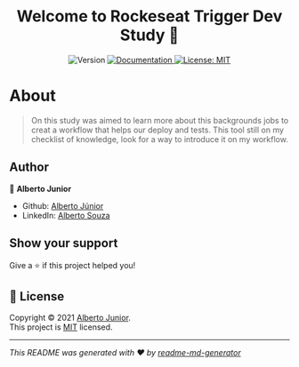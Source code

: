 <h1 align="center">Welcome to Rockeseat Trigger Dev Study 👋</h1>

<p align="center">
  <img alt="Version" src="https://img.shields.io/badge/Studies of Trigger Dev-blue.svg?cacheSeconds=2592000" />
  <a href="Test" target="_blank">
    <img alt="Documentation" src="https://img.shields.io/badge/documentation-yes-brightgreen.svg" />
  </a>
  <a href="https://github.com/Wayfiding/Rocketseat/blob/main/LICENSE" target="_blank">
    <img alt="License: MIT" src="https://img.shields.io/badge/License-MIT-yellow.svg" />
  </a>
 
</p>

# About
>On this study was aimed to learn more about this backgrounds jobs to creat a workflow that helps our deploy and tests. This tool still on my checklist of knowledge, look for a way to introduce it on my workflow.




## Author

👤 **Alberto Junior**


* Github: [Alberto Júnior](https://github.com/wayfiding)
* LinkedIn: [Alberto Souza](https://linkedin.com/in/alberto-souza)


## Show your support

Give a ⭐️ if this project helped you!

## 📝 License

Copyright © 2021 [Alberto Junior](https://github.com/wayfiding).<br />
This project is [MIT](https://github.com/Wayfiding/Rocketseat/blob/main/LICENSE) licensed.

***
_This README was generated with ❤️ by [readme-md-generator](https://github.com/kefranabg/readme-md-generator)_